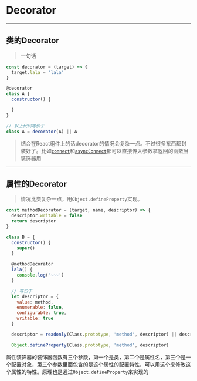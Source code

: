 # Decorator

---
## 类的Decorator
> 一句话

``` javascript
const decorator = (target) => {
  target.lala = 'lala'
}

@decorator
class A {
  constructor() {

  }
}

// 以上代码等价于
class A = decorator(A) || A
```

> 结合在React组件上的话decorator的情况会复杂一点。不过很多东西都封装好了。比如[`connect`](https://github.com/reactjs/react-redux/blob/master/docs/api.md#connectmapstatetoprops-mapdispatchtoprops-mergeprops-options)和[`asyncConnect`](https://github.com/Rezonans/redux-async-connect)都可以直接传入参数拿返回的函数当装饰器用

---
## 属性的Decorator
> 情况比类复杂一点，用`Object.defineProperty`实现。

``` javascript
const methodDecorator = (target, name, descriptor) => {
  descriptor.writable = false
  return descriptor
}

class B = {
  constructor() {
    super()
  }

  @methodDecorator
  lala() {
    console.log('~~~')
  }

  // 等价于
  let descriptor = {
    value: method,
    enumerable: false,
    configurable: true,
    writable: true
  }

  descriptor = readonly(Class.prototype, 'method', descriptor) || descriptor

  Object.defineProperty(Class.prototype, 'method', descriptor)
```

属性装饰器的装饰器函数有三个参数，第一个是类，第二个是属性名，第三个是一个配置对象，第三个参数里面包含的是这个属性的配置特性，可以用这个来修改这个属性的特性。原理也是通过`Object.defineProperty`来实现的

